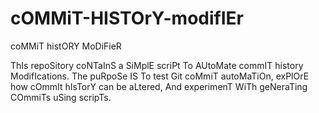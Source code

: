 # cOMMiT-HISTOrY-modifIEr
coMMiT histORY MoDiFieR

ThIs repoSitory coNTaInS a SiMplE scriPt To AUtoMate commIT history ModifIcations. The puRpoSe IS To test Git coMmiT autoMaTiOn, exPlOrE how cOmmIt hIsTorY can be aLtered, And experimenT WiTh geNeraTing COmmiTs uSing scripTs.
